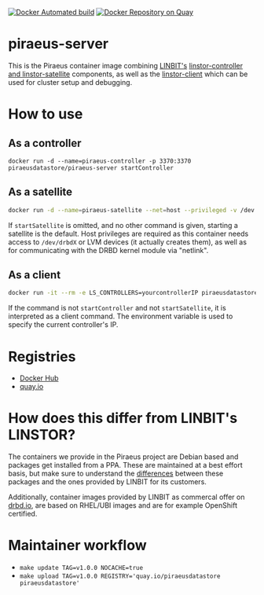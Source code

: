 [![Docker Automated build](https://img.shields.io/docker/automated/piraeusdatastore/piraeus-server.svg)](https://hub.docker.com/r/piraeusdatastore/piraeus-server)
[![Docker Repository on Quay](https://quay.io/repository/piraeusdatastore/piraeus-server/status "Docker Repository on Quay")](https://quay.io/repository/piraeusdatastore/piraeus-server)

# piraeus-server

This is the Piraeus container image combining [LINBIT's](https://www.linbit.com) [linstor-controller and
linstor-satellite](https://github.com/LINBIT/linstor-server) components, as well as the
[linstor-client](https://github.com/LINBIT/linstor-client) which can be used for cluster setup and debugging.

# How to use
## As a controller
```
docker run -d --name=piraeus-controller -p 3370:3370 piraeusdatastore/piraeus-server startController
```

## As a satellite
```sh
docker run -d --name=piraeus-satellite --net=host --privileged -v /dev:/dev piraeusdatastore/piraeus-server startSatellite
```

If `startSatellite` is omitted, and no other command is given, starting a satellite is the default. Host
privileges are required as this container needs access to `/dev/drbdX` or LVM devices (it actually creates
them), as well as for communicating with the DRBD kernel module via "netlink".

## As a client
```sh
docker run -it --rm -e LS_CONTROLLERS=yourcontrollerIP piraeusdatastore/piraeus-server node list
```

If the command is not `startController` and not `startSatellite`, it is interpreted as a client command. The
environment variable is used to specify the current controller's IP.

# Registries
- [Docker Hub](https://hub.docker.com/r/piraeusdatastore/piraeus-server)
- [quay.io](https://quay.io/repository/piraeusdatastore/piraeus-server)

# How does this differ from LINBIT's LINSTOR?
The containers we provide in the Piraeus project are Debian based and packages get installed from a
PPA. These are maintained at a best effort basis, but make sure to understand the
[differences](https://launchpad.net/~linbit/+archive/ubuntu/linbit-drbd9-stack) between these packages and the
ones provided by LINBIT for its customers.

Additionally, container images provided by LINBIT as commercal offer on [drbd.io](http://drbd.io), are based
on RHEL/UBI images and are for example OpenShift certified.

# Maintainer workflow
- `make update TAG=v1.0.0 NOCACHE=true`
- `make upload TAG=v1.0.0 REGISTRY='quay.io/piraeusdatastore piraeusdatastore'`

